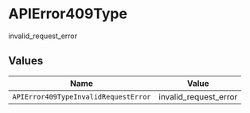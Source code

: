 # APIError409Type

invalid_request_error


## Values

| Name                                 | Value                                |
| ------------------------------------ | ------------------------------------ |
| `APIError409TypeInvalidRequestError` | invalid_request_error                |